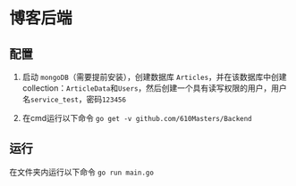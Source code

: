 # 博客后端
## 配置
1. 启动 `mongoDB`（需要提前安装），创建数据库 `Articles`，并在该数据库中创建collection：`ArticleData`和`Users`，然后创建一个具有读写权限的用户，用户名`service_test`，密码`123456`

2. 在cmd运行以下命令
   `go get -v github.com/610Masters/Backend`

   

## 运行
在文件夹内运行以下命令
`go run main.go`